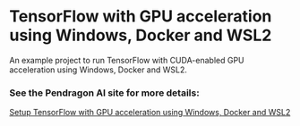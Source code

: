 # TensorFlow with GPU acceleration using Windows, Docker and WSL2

An example project to run TensorFlow with CUDA-enabled GPU acceleration using Windows, Docker and WSL2.

### See the Pendragon AI site for more details:

[Setup TensorFlow with GPU acceleration using Windows, Docker and WSL2](https://www.pendragonai.com/setup-tensorflow-gpu-windows-docker-wsl2/)
